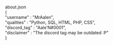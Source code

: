 about.json    
{  
"username" : "MrAalen",  
"qualities" : "Python, SQL, HTML, PHP, CSS",  
"discord_tag" : "Aale'N#0001",  
"disclaimer" : "The discord tag may be outdated :P"  
}  

<!---
MrAalen/MrAalen is a ✨ special ✨ repository because its `README.md` (this file) appears on your GitHub profile.
You can click the Preview link to take a look at your changes.
--->
